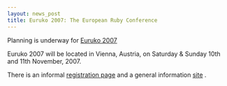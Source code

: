 ```yaml
---
layout: news_post
title: Euruko 2007: The European Ruby Conference
---
```


Planning is underway for [Euruko 2007][1]

Euruko 2007 will be located in Vienna, Austria, on Saturday &amp; Sunday
10th and 11th November, 2007.

There is an informal [registration page][2] and a general information
[site][1] .

[1]: http://www.approximity.com/cgi-bin/europeRuby/tiki.cgi?c=v&amp;p=Euruko07 
[2]: http://www.approximity.com/cgi-bin/europeRuby/tiki.cgi?c=v&amp;p=Registration2007 
